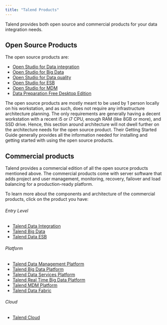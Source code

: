 ```yaml
---
title: "Talend Products"
---
```

Talend provides both open source and commercial products for your data integration needs.

## Open Source Products
The open source products are:
- <a href="https://www.talend.com/products/talend-open-studio/" target="_blank">Open Studio for Data integration</a>
- <a href="https://www.talend.com/products/big-data/big-data-open-studio/" target="_blank">Open Studio for Big Data</a>
- <a href="https://www.talend.com/products/talend-open-studio/data-quality-open-studio/" target="_blank">Open Studio for Data quality</a>
- <a href="https://www.talend.com/products/application-integration/esb-open-studio/" target="_blank">Open Studio for ESB</a>
- <a href="https://www.talend.com/products/mdm/mdm-open-studio/" target="_blank">Open Studio for MDM</a>
- <a href="https://www.talend.com/products/data-preparation/data-preparation-free-desktop/" target="_blank">Data Preparation Free Desktop Edition</a>

The open source products are mostly meant to be used by 1 person locally on his workstation, and as such, does not require any infrastructure architecture planning.  The only requirements are generally having a decent workstation with a recent i5 or i7 CPU, enough RAM (like 8GB or more), and SSD drive.  Hence, this section around architecture will not dwell further on the architecture needs for the open source product.  Their Getting Started Guide generally provides all the information needed for installing and getting started with using the open source products.

## Commercial products
Talend provides a commercial edition of all the open source products mentioned above.  The commercial products come with server software that adds project and user management, monitoring, recovery, failover and load balancing for a production-ready platform.  

To learn more about the components and architecture of the commercial products, click on the product you have:
###### Entry Level
- [Talend Data Integration][talend-data-integration]
- [Talend Big Data][talend-big-data]
- [Talend Data ESB][talend-esb]

###### Platform
- [Talend Data Management Platform][talend-data-management-platform]
- [Talend Big Data Platform][talend-big-data-platform]
- [Talend Data Services Platform][talend-data-services-platform]
- [Talend Real Time Big Data Platform][talend-real-time-big-data-platform]
- [Talend MDM Platform][talend-mdm-platform]
- [Talend Data Fabric][talend-data-fabric]  

###### Cloud
- [Talend Cloud][talend-cloud]





<!-- links -->
[open-studio-data-integration]: https://www.talend.com/products/talend-open-studio/
[open-studio-big-integration]: https://www.talend.com/products/big-data/big-data-open-studio/
[open-studio-data-quality]: https://www.talend.com/products/talend-open-studio/data-quality-open-studio/
[open-studio-esb]: https://www.talend.com/products/application-integration/esb-open-studio/
[open-studio-mdm]: https://www.talend.com/products/mdm/mdm-open-studio/
[data-prepation-free-desktop-edition]: https://www.talend.com/products/data-preparation/data-preparation-free-desktop/

[talend-data-integration]: ./6.4/subscription/entry/talend-data-integration/index.md
[talend-big-data]: ./6.4/subscription/entry/talend-big-data/index.md
[talend-esb]: ./6.4/subscription/entry/talend-esb/index.md

[talend-data-management-platform]: ./6.4/subscription/platform/talend-data-management-platform/index.md
[talend-big-data-platform]: ./6.4/subscription/platform/talend-big-data-platform/index.md
[talend-data-services-platform]: ./6.4/subscription/platform/talend-data-services-platform/index.md
[talend-real-time-big-data-platform]: ./6.4/subscription/platform/talend-real-time-big-data-platform/index.md
[talend-mdm-platform]: ./6.4/subscription/platform/talend-mdm-platform/index.md
[talend-data-fabric]: ./6.4/subscription/platform/talend-data-fabric/index.md

[talend-cloud]: ./cloud/2018/Winter/talend-cloud/index.md
